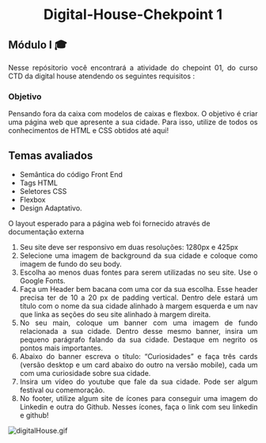 <h1 align="center">Digital-House-Chekpoint 1</h1>

  <h2 align="justify"> Módulo I 🎓 </h2> 
<p align="justify"> Nesse repósitorio você encontrará a atividade do chepoint 01, do curso CTD da digital house atendendo os seguintes requisitos : </p>


  <h3 align="justify">Objetivo</h3>
<p align="justify" >Pensando fora da caixa com modelos de caixas e flexbox.
O objetivo é criar uma página web que apresente a sua cidade. Para isso, utilize de todos
os conhecimentos de HTML e CSS obtidos até aqui!</p>
 <h2 align="justify"> Temas avaliados</h2> 
 <ul align="justify" >
<li>Semântica do código Front End</li>
<li>Tags HTML</li>
<li>Seletores CSS</li>
<li>Flexbox</li>
<li>Design Adaptativo.</li>
</ul>

O layout esperado para a página web foi fornecido através de documentação externa

 <ol align="justify">
<li> Seu site deve ser responsivo em duas resoluções: 1280px e 425px</li>
<li> Selecione uma imagem de background da sua cidade e coloque como imagem
de fundo do seu body.</li>
<li> Escolha ao menos duas fontes para serem utilizadas no seu site. Use o Google
Fonts.</li>
<li> Faça um Header bem bacana com uma cor da sua escolha. Esse header precisa
ter de 10 a 20 px de padding vertical. Dentro dele estará um título com o nome
da sua cidade alinhado à margem esquerda e um nav que linka as seções do
seu site alinhado à margem direita.</li>
<li> No seu main, coloque um banner com uma imagem de fundo relacionada a sua
cidade. Dentro desse mesmo banner, insira um pequeno parágrafo falando da
sua cidade. Destaque em negrito os pontos mais importantes.</li>
<li> Abaixo do banner escreva o título: “Curiosidades” e faça três cards (versão
desktop e um card abaixo do outro na versão mobile), cada um com uma
curiosidade sobre sua cidade.</li>
<li> Insira um vídeo do youtube que fale da sua cidade. Pode ser algum festival ou
comemoração. </li>
<li> No footer, utilize algum site de ícones para conseguir uma imagem do Linkedin
e outra do Github. Nesses ícones, faça o link com seu linkedin e github! </li>
</ol>
<img src="https://media3.giphy.com/media/rxCetmGLLM9scLofmG/giphy.gif?cid=790b7611ef48f44335cfb9d84c712163b43c61c30a109f9e&rid=giphy.gif&ct=s" alt="digitalHouse.gif"  align="center"/>
